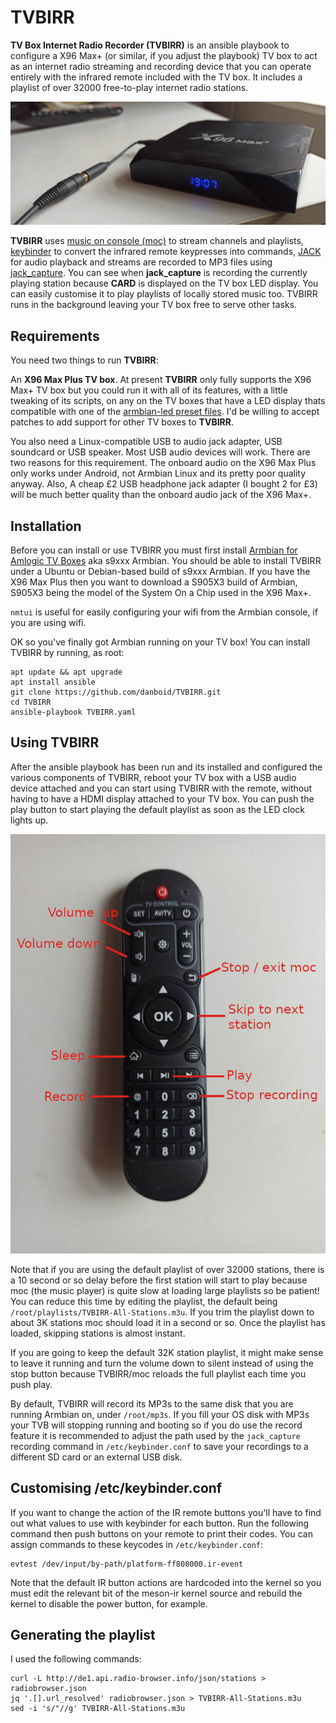 # TVBIRR

**TV Box Internet Radio Recorder (TVBIRR)** is an ansible playbook to configure a X96 Max+ (or similar, if you adjust the playbook) TV box to act as an internet radio streaming and recording device that you can operate entirely with the infrared remote included with the TV box. It includes a playlist of over 32000 free-to-play internet radio stations.

![X96 Max Plus pic](https://github.com/danboid/TVBIRR/blob/main/images/x96Max%2B.jpg)

**TVBIRR** uses [music on console (moc)](http://moc.daper.net/) to stream channels and playlists, [keybinder](https://github.com/elopez/keybinder.git) to convert the infrared remote keypresses into commands, [JACK](https://jackaudio.org/) for audio playback and streams are recorded to MP3 files using [jack_capture](https://github.com/kmatheussen/jack_capture). You can see when **jack_capture** is recording the currently playing station because **CARD** is displayed on the TV box LED display. You can easily customise it to play playlists of locally stored music too. TVBIRR runs in the background leaving your TV box free to serve other tasks.

## Requirements

You need two things to run **TVBIRR**:

An **X96 Max Plus TV box**. At present **TVBIRR** only fully supports the X96 Max+ TV box but you could run it with all of its features, with a little tweaking of its scripts, on any on the TV boxes that have a LED display thats compatible with one of the [armbian-led preset files](https://github.com/ophub/amlogic-s9xxx-armbian/blob/main/build-armbian/armbian-docs/led_screen_display_control.md). I'd be willing to accept patches to add support for other TV boxes to **TVBIRR**.

You also need a Linux-compatible USB to audio jack adapter, USB soundcard or USB speaker. Most USB audio devices will work. There are two reasons for this requirement. The onboard audio on the X96 Max Plus only works under Android, not Armbian Linux and its pretty poor quality anyway. Also, A cheap £2 USB headphone jack adapter (I bought 2 for £3) will be much better quality than the onboard audio jack of the X96 Max+.

## Installation

Before you can install or use TVBIRR you must first install [Armbian for Amlogic TV Boxes](https://github.com/ophub/amlogic-s9xxx-armbian) aka s9xxx Armbian. You should be able to install TVBIRR under a Ubuntu or Debian-based build of s9xxx Armbian. If you have the X96 Max Plus then you want to download a S905X3 build of Armbian, S905X3 being the model of the System On a Chip used in the X96 Max+.

`nmtui` is useful for easily configuring your wifi from the Armbian console, if you are using wifi.

OK so you've finally got Armbian running on your TV box! You can install TVBIRR by running, as root:

```
apt update && apt upgrade
apt install ansible
git clone https://github.com/danboid/TVBIRR.git
cd TVBIRR
ansible-playbook TVBIRR.yaml
```

## Using TVBIRR

After the ansible playbook has been run and its installed and configured the various components of TVBIRR, reboot your TV box with a USB audio device attached and you can start using TVBIRR with the remote, without having to have a HDMI display attached to your TV box. You can push the play button to start playing the default playlist as soon as the LED clock lights up.

![TVBIRR remote controls](https://github.com/danboid/TVBIRR/blob/main/images/TVBIRR-remote.jpg)

Note that if you are using the default playlist of over 32000 stations, there is a 10 second or so delay before the first station will start to play because moc (the music player) is quite slow at loading large playlists so be patient! You can reduce this time by editing the playlist, the default being `/root/playlists/TVBIRR-All-Stations.m3u`. If you trim the playlist down to about 3K stations moc should load it in a second or so. Once the playlist has loaded, skipping stations is almost instant.

If you are going to keep the default 32K station playlist, it might make sense to leave it running and turn the volume down to silent instead of using the stop button because TVBIRR/moc reloads the full playlist each time you push play.

By default, TVBIRR will record its MP3s to the same disk that you are running Armbian on, under `/root/mp3s`. If you fill your OS disk with MP3s your TVB will stopping running and booting so if you do use the record feature it is recommended to adjust the path used by the `jack_capture` recording command in `/etc/keybinder.conf` to save your recordings to a different SD card or an external USB disk.

## Customising /etc/keybinder.conf

If you want to change the action of the IR remote buttons you'll have to find out what values to use with keybinder for each button. Run the following command then push buttons on your remote to print their codes. You can assign commands to these keycodes in `/etc/keybinder.conf`:

```
evtest /dev/input/by-path/platform-ff808000.ir-event
```

Note that the default IR button actions are hardcoded into the kernel so you must edit the relevant bit of the meson-ir kernel source and rebuild the kernel to disable the power button, for example.

## Generating the playlist

I used the following commands:

```
curl -L http://de1.api.radio-browser.info/json/stations > radiobrowser.json
jq '.[].url_resolved' radiobrowser.json > TVBIRR-All-Stations.m3u
sed -i 's/"//g' TVBIRR-All-Stations.m3u
```
